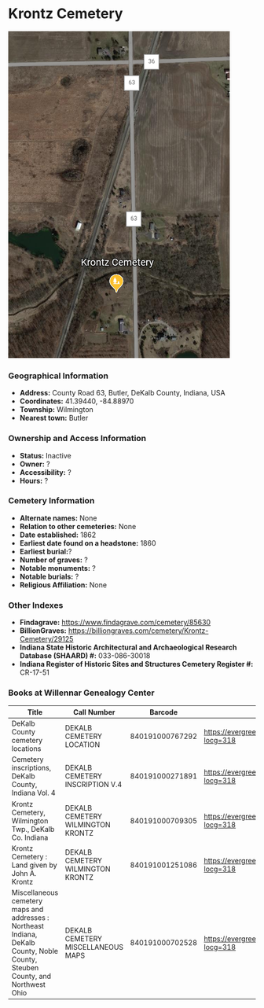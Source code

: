 # Krontz Cemetery

![Krontz Cemetery on Google Earth](https://github.com/FyoAtEPL/DeKalbCemeteries/blob/main/images/mapImages/KrontzEarth.png "Krontz Cemetery on Google Earth")

### Geographical Information
- **Address:** County Road 63, Butler, DeKalb County, Indiana, USA
- **Coordinates:** 41.39440, -84.88970
- **Township:** Wilmington
- **Nearest town:** Butler

### Ownership and Access Information
- **Status:** Inactive
- **Owner:** ?
- **Accessibility:** ?
- **Hours:** ?

### Cemetery Information
- **Alternate names:** None
- **Relation to other cemeteries:** None
- **Date established:** 1862
- **Earliest date found on a headstone:** 1860
- **Earliest burial:**?
- **Number of graves:** ?
- **Notable monuments:** ?
- **Notable burials:** ?
- **Religious Affiliation:** None

### Other Indexes
- **Findagrave:** https://www.findagrave.com/cemetery/85630 
- **BillionGraves:** https://billiongraves.com/cemetery/Krontz-Cemetery/29125
- **Indiana State Historic Architectural and Archaeological Research Database (SHAARD) #:** 033-086-30018
- **Indiana Register of Historic Sites and Structures Cemetery Register #:** CR-17-51


### Books at Willennar Genealogy Center
| Title | Call Number | Barcode | Evergreen Record |
| ------------ | ------------ | ------------ | ------------ |
| DeKalb County cemetery locations | DEKALB CEMETERY LOCATION | 840191000767292 | https://evergreen.lib.in.us/eg/opac/record/20670319?locg=318 |
| Cemetery inscriptions, DeKalb County, Indiana Vol. 4 | DEKALB CEMETERY INSCRIPTION V.4 | 840191000271891 | https://evergreen.lib.in.us/eg/opac/record/20670315?locg=318 |
| Krontz Cemetery, Wilmington Twp., DeKalb Co. Indiana | DEKALB CEMETERY WILMINGTON KRONTZ | 840191000709305 | https://evergreen.lib.in.us/eg/opac/record/20684212?locg=318 |
| Krontz Cemetery : Land given by John A. Krontz | DEKALB CEMETERY WILMINGTON KRONTZ | 840191001251086 | https://evergreen.lib.in.us/eg/opac/record/20707802?locg=318 |
| Miscellaneous cemetery maps and addresses : Northeast Indiana, DeKalb County, Noble County, Steuben County, and Northwest Ohio | DEKALB CEMETERY MISCELLANEOUS MAPS | 840191000702528 | https://evergreen.lib.in.us/eg/opac/record/20673421?locg=318 |
